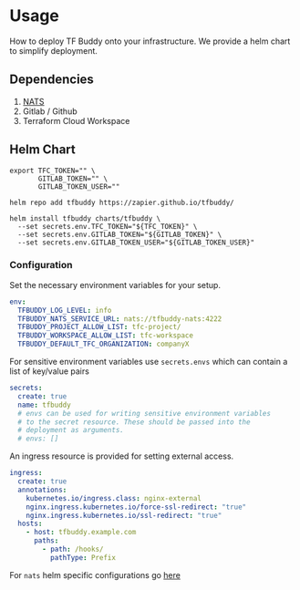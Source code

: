 # Usage 

How to deploy TF Buddy onto your infrastructure. We provide a helm chart to simplify deployment. 

## Dependencies
1. [NATS](https://nats.io/)
1. Gitlab / Github
1. Terraform Cloud Workspace

## Helm Chart

```console
export TFC_TOKEN="" \
       GITLAB_TOKEN="" \
       GITLAB_TOKEN_USER=""

helm repo add tfbuddy https://zapier.github.io/tfbuddy/

helm install tfbuddy charts/tfbuddy \
  --set secrets.env.TFC_TOKEN="${TFC_TOKEN}" \
  --set secrets.env.GITLAB_TOKEN="${GITLAB_TOKEN}" \
  --set secrets.env.GITLAB_TOKEN_USER="${GITLAB_TOKEN_USER}"
```

### Configuration

Set the necessary environment variables for your setup.
```yaml
env:
  TFBUDDY_LOG_LEVEL: info
  TFBUDDY_NATS_SERVICE_URL: nats://tfbuddy-nats:4222
  TFBUDDY_PROJECT_ALLOW_LIST: tfc-project/
  TFBUDDY_WORKSPACE_ALLOW_LIST: tfc-workspace
  TFBUDDY_DEFAULT_TFC_ORGANIZATION: companyX
```

For sensitive environment variables use `secrets.envs` which can contain a list of key/value pairs
```yaml
secrets:
  create: true
  name: tfbuddy
  # envs can be used for writing sensitive environment variables
  # to the secret resource. These should be passed into the
  # deployment as arguments.
  # envs: []
```

An ingress resource is provided for setting external access. 
```yaml
ingress:
  create: true
  annotations:
    kubernetes.io/ingress.class: nginx-external
    nginx.ingress.kubernetes.io/force-ssl-redirect: "true"
    nginx.ingress.kubernetes.io/ssl-redirect: "true"
  hosts:
    - host: tfbuddy.example.com
      paths:
        - path: /hooks/
          pathType: Prefix
```


For `nats` helm specific configurations go [here](https://github.com/nats-io/k8s/tree/main/helm/charts/nats#jetstream)